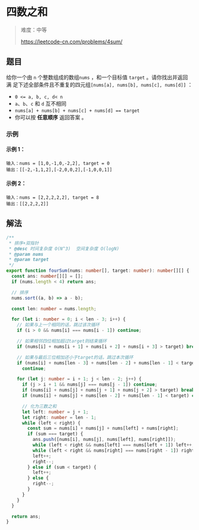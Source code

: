 # 四数之和

> 难度：中等
>
> https://leetcode-cn.com/problems/4sum/

## 题目

给你一个由 `n` 个整数组成的数组`nums` ，和一个目标值 `target` 。请你找出并返回满
足下述全部条件且不重复的四元组`[nums[a], nums[b], nums[c], nums[d]]` ：

- `0 <= a, b, c, d< n`
- `a`、`b`、`c` 和 `d` 互不相同
- `nums[a] + nums[b] + nums[c] + nums[d] == target`
- 你可以按 **任意顺序** 返回答案 。

### 示例

#### 示例 1：

```
输入：nums = [1,0,-1,0,-2,2], target = 0
输出：[[-2,-1,1,2],[-2,0,0,2],[-1,0,0,1]]
```

#### 示例 2：

```
输入：nums = [2,2,2,2,2], target = 8
输出：[[2,2,2,2]]
```

## 解法

```typescript
/**
 * 排序+双指针
 * @desc 时间复杂度 O(N^3)  空间复杂度 O(logN)
 * @param nums
 * @param target
 */
export function fourSum(nums: number[], target: number): number[][] {
  const ans: number[][] = [];
  if (nums.length < 4) return ans;

  // 排序
  nums.sort((a, b) => a - b);

  const len: number = nums.length;

  for (let i: number = 0; i < len - 3; i++) {
    // 如果与上一个相同的话，跳过该次循环
    if (i > 0 && nums[i] === nums[i - 1]) continue;

    // 如果相邻四位相加超过target则结束循环
    if (nums[i] + nums[i + 1] + nums[i + 2] + nums[i + 3] > target) break;

    // 如果与最后三位相加还小于target的话，跳过本次循环
    if (nums[i] + nums[len - 3] + nums[len - 2] + nums[len - 1] < target)
      continue;

    for (let j: number = i + 1; j < len - 2; j++) {
      if (j > i + 1 && nums[j] === nums[j - 1]) continue;
      if (nums[i] + nums[j] + nums[j + 1] + nums[j + 2] > target) break;
      if (nums[i] + nums[j] + nums[len - 2] + nums[len - 1] < target) continue;

      // 化为三数之和
      let left: number = j + 1;
      let right: number = len - 1;
      while (left < right) {
        const sum = nums[i] + nums[j] + nums[left] + nums[right];
        if (sum === target) {
          ans.push([nums[i], nums[j], nums[left], nums[right]]);
          while (left < right && nums[left] === nums[left + 1]) left++;
          while (left < right && nums[right] === nums[right - 1]) right--;
          left++;
          right--;
        } else if (sum < target) {
          left++;
        } else {
          right--;
        }
      }
    }
  }

  return ans;
}
```
